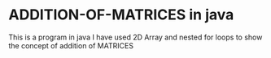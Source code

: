 # ADDITION-OF-MATRICES in java 
This is a program in java I have used 2D Array and nested for loops to show the concept of addition of MATRICES
